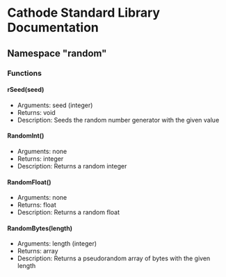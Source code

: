 # Cathode Standard Library Documentation

## Namespace "random"

### Functions

#### rSeed(seed)

*	Arguments: seed (integer)
*	Returns: void
*	Description: Seeds the random number generator with the given value

#### RandomInt()

*	Arguments: none
*	Returns: integer
*	Description: Returns a random integer

#### RandomFloat()

*	Arguments: none
*	Returns: float
*	Description: Returns a random float

#### RandomBytes(length)

*	Arguments: length (integer)
*	Returns: array
*	Description: Returns a pseudorandom array of bytes with the given length